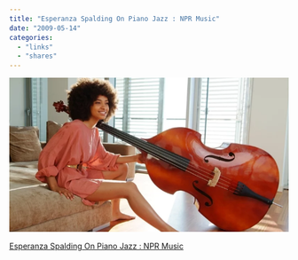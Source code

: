 ```yaml
---
title: "Esperanza Spalding On Piano Jazz : NPR Music"
date: "2009-05-14"
categories: 
  - "links"
  - "shares"
---
```


![](images/image.png)

[Esperanza Spalding On Piano Jazz : NPR Music](http://www.npr.org/templates/story/story.php?storyId=103207666)
